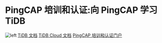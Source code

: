 # PingCAP 培训和认证:向 PingCAP 学习 TiDB
![`left`](./student-guide/diagram/education-768x497.jpeg)
[TiDB 文档](https://docs.pingcap.com/tidb/stable)
[TiDB Cloud 文档](https://docs.pingcap.com/tidbcloud/)
[PingCAP 培训和认证门户](https://cn.pingcap.com/courses-catalog/)